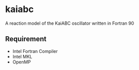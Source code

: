# kaiabc

A reaction model of the KaiABC oscillator written in Fortran 90

## Requirement

- Intel Fortran Compiler
- Intel MKL
- OpenMP
